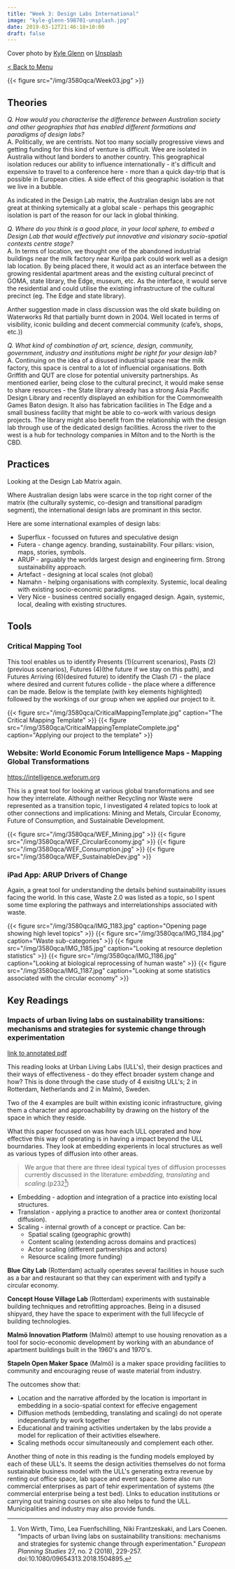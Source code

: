 ```yaml
---
title: "Week 3: Design Labs International"
image: "kyle-glenn-598701-unsplash.jpg"
date: 2019-03-12T21:46:18+10:00
draft: false
---
```

Cover photo by [Kyle Glenn](https://unsplash.com/photos/nXt5HtLmlgE) on [Unsplash](https://unsplash.com/)

[< Back to Menu](/3580qca/)

{{< figure src="/img/3580qca/Week03.jpg" >}}

## Theories
_Q. How would you characterise the difference between Australian society and other geographies that has enabled different formations and paradigms of design labs?_  
A. Politically, we are centrists.  Not too many socially progressive views and getting funding for this kind of venture is difficult.  Wee are isolated in Australia without land borders to another country.  This geographical isolation reduces our ability to influence internationally - it's difficult and expensive to travel to a conference here - more than a quick day-trip that is possible in European cities.  A side effect of this geographic isolation is that we live in a bubble.

As indicated in the Design Lab matrix, the Australian design labs are not great at thinking sytemically at a global scale - perhaps this geographic isolation is part of the reason for our lack in global thinking.

_Q. Where do you think is a good place, in your local sphere, to embed a Design Lab that would effectively put innovative and visionary socio-spatial contexts centre stage?_  
A. In terms of location, we thought one of the abandoned industrial buildings near the milk factory near Kurilpa park could work well as a design lab location.  By being placed there, it would act as an interface between the growing residental apartment areas and the existing cultural precinct of GOMA, state library, the Edge, museum, etc.  As the interface, it would serve the residential and could utilise the existing infrastructure of the cultural precinct (eg. The Edge and state library).

Anther suggestion made in class discussion was the old skate building on Waterworks Rd that partially burnt down in 2004.  Well located in terms of visibility, iconic building and decent commercial community (cafe’s, shops, etc.))  

_Q. What kind of combination of art, science, design, community, government, industry and institutions might be right for your design lab?_  
A. Continuing on the idea of a disused industrial space near the milk factory, this space is central to a lot of influencial organisations.  Both Griffith and QUT are close for potential university partnerships.  As mentioned earlier, being close to the cultural precinct, it would make sense to share resources - the State library already has a strong Asia Pacific Design Library and recently displayed an exhibition for the Commonwealth Games Baton design.  It also has fabrication facilities in The Edge and a small business facility that might be able to co-work with various design projects.  The library might also benefit from the relationship with the design lab through use of the dedicated design facilities.  Across the river to the west is a hub for technology companies in Milton and to the North is the CBD.


## Practices

Looking at the Design Lab Matrix again.

Where Australian design labs were scarce in the top right corner of the matrix (the culturally systemic, co-design and transitional paradigm segment), the international design labs are prominant in this sector.

Here are some international examples of design labs:

+ Superflux - focussed on futures and speculative design
+ Futera - change agency.  branding, sustainability.  Four pillars: vision, maps, stories, symbols.
+ ARUP - arguably the worlds largest design and engineering firm.  Strong sustainability approach.
+ Artefact - designing at local scales (not global)
+ Namahn - helping organisations with complexity.  Systemic, local dealing with existing socio-economic paradigms.
+ Very Nice - business centred socially engaged design.  Again, systemic, local, dealing with existing structures.




## Tools 

### Critical Mapping Tool

This tool enables us to identify Presents (1)(current scenarios), Pasts (2)(previous scenarios), Futures (4)(the future if we stay on this path), and Futures Arriving (6)(desired future) to identify the Clash (7) - the place where desired and current futures collide - the place where a difference can be made.  Below is the template (with key elements highlighted) followed by the workings of our group when we applied our project to it.

{{< figure src="/img/3580qca/CriticalMappingTemplate.jpg" caption="The Critical Mapping Template" >}}
{{< figure src="/img/3580qca/CriticalMappingTemplateComplete.jpg" caption="Applying our project to the template" >}}



### Website: World Economic Forum Intelligence Maps - Mapping Global Transformations
https://intelligence.weforum.org

This is a great tool for looking at various global transformations and see how they interrelate.  Although neither Recycling nor Waste were represented as a transition topic, I investigated 4 related topics to look at other connections and implications: Mining and Metals, Circular Economy, Future of Consumption, and Sustainable Development.

{{< figure src="/img/3580qca/WEF_Mining.jpg" >}}
{{< figure src="/img/3580qca/WEF_CircularEconomy.jpg" >}}
{{< figure src="/img/3580qca/WEF_Consumption.jpg" >}}
{{< figure src="/img/3580qca/WEF_SustainableDev.jpg" >}}


### iPad App: ARUP Drivers of Change

Again, a great tool for understanding the details behind sustainability issues facing the world.  In this case, Waste 2.0 was listed as a topic, so I spent some time exploring the pathways and interrelationships associated with waste.

{{< figure src="/img/3580qca/IMG_1183.jpg" caption="Opening page showing high level topics" >}}
{{< figure src="/img/3580qca/IMG_1184.jpg" caption="Waste sub-categories" >}}
{{< figure src="/img/3580qca/IMG_1185.jpg" caption="Looking at resource depletion statistics" >}}
{{< figure src="/img/3580qca/IMG_1186.jpg" caption="Looking at biological reprocessing of human waste" >}}
{{< figure src="/img/3580qca/IMG_1187.jpg" caption="Looking at some statistics associated with the circular economy" >}}


## Key Readings
### Impacts of urban living labs on sustainability transitions: mechanisms and strategies for systemic change through experimentation

[link to annotated pdf](/img/3580qca/readings/wk3_Impacts_of_urban_living_labs_on_sustainability_transitions_mechanisms_and_strategies_for_systemic_change_through_experimentation.pdf)

This reading looks at Urban Living Labs (ULL's), their design practices and their ways of effectiveness - do they effect broader system change and how?  This is done through the case study of 4 exisitng ULL's; 2 in Rotterdam, Netherlands and 2 in Malmö, Sweden.

Two of the 4 examples are built within existing iconic infrastructure, giving them a character and approachability by drawing on the history of the space in which they reside.

What this paper focussed on was how each ULL operated and how effective this way of operating is in having a impact beyond the ULL bourndaries.  They look at embedding experients in local structures as well as various types of diffusion into other areas.

> We argue that there are three ideal typical tyes of diffusion processes currently discussed in the literature: _embedding, translating_ and _scaling_.(p232[^ULL])

+ Embedding - adoption and integration of a practice into existing local structures.
+ Translation - applying a practice to another area or context (horizontal diffusion).
+ Scaling - internal growth of a concept or practice.  Can be:
    + Spatial scaling (geographic growth)
    + Content scaling (extending across domains and practices)
    + Actor scaling (different partnerships and actors)
    + Resource scaling (more funding)
    
**Blue City Lab** (Rotterdam) actually operates several facilities in house such as a bar and restaurant so that they can experiment with and typify a circular economy.

**Concept House Village Lab** (Rotterdam) experiments with sustainable building techniques and retrofitting approaches.  Being in a disused shipyard, they have the space to experiment with the  full lifecycle of building technologies.

**Malmö Innovation Platform** (Malmö) attempt to use housing renovation as a tool for socio-economic development by working with an abundance of apartment buildings built in the 1960's and 1970's.

**Stapeln Open Maker Space** (Malmö) is a maker space providing facilities to community and encouraging reuse of waste material from industry.

The outcomes show that:

+ Location and the narrative afforded by the location is important in embedding in a socio-spatial context for effecive engagement
+ Diffusion methods (embedding, translating and scaling) do not operate independantly by work together
+ Educational and training activities undertaken by the labs provide a model for replication of their activities elsewhere.
+ Scaling methods occur simultaneously and complement each other.

Another thing of note in this reading is the funding models employed by each of these ULL's.  It seems the design activities themselves do not forma sustainable business model with the ULL's generating extra revenue by renting out office space, lab space and event space.  Some also run commercial enterprises as part of tehir experimentation of systems (the commercial enterprise being a test bed).  LInks to education institutions or carrying out training courses on site also helps to fund the ULL.  Municipalities and industry may also provide funds.








[^ULL]: Von Wirth, Timo, Lea Fuenfschilling, Niki Frantzeskaki, and Lars Coenen. "Impacts of urban living labs on sustainability transitions: mechanisms and strategies for systemic change through experimentation." _European Planning Studies_ 27, no. 2 (2018), 229-257. doi:10.1080/09654313.2018.1504895.